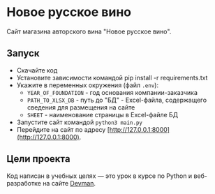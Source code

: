 # Новое русское вино

Сайт магазина авторского вина "Новое русское вино".

## Запуск

- Скачайте код
- Установите зависимости командой pip install -r requirements.txt
- Укажите в переменных окружения (файл `.env`):
  - `YEAR_OF_FOUNDATION` - год основания компании-заказчика
  - `PATH_TO_XLSX_DB` - путь до "БД" - Excel-файла, содержащего сведения для размещения на сайте
  - `SHEET` - наименование страницы в Excel-файле БД
- Запустите сайт командой `python3 main.py`
- Перейдите на сайт по адресу [http://127.0.0.1:8000](http://127.0.0.1:8000).

## Цели проекта

Код написан в учебных целях — это урок в курсе по Python и веб-разработке на сайте [Devman](https://dvmn.org).

